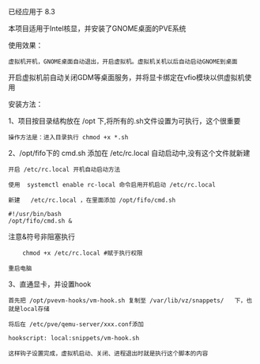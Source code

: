 已经应用于 8.3

本项目适用于Intel核显，并安装了GNOME桌面的PVE系统

使用效果：

	虚拟机开机，GNOME桌面自动退出，开启虚拟机。虚拟机关机以后自动启动GNOME到桌面


开启虚拟机前自动关闭GDM等桌面服务，并将显卡绑定在vfio模块以供虚拟机使用

安装方法：

1、项目按目录结构放在 /opt 下,将所有的.sh文件设置为可执行，这个很重要

	操作方法是：进入目录执行 chmod +x *.sh

2、/opt/fifo下的 cmd.sh 添加在 /etc/rc.local 自动启动中,没有这个文件就新建

	开启 /etc/rc.local 开机自动启动方法

  	使用  systemctl enable rc-local 命令启用开机启动 /etc/rc.local
	
  	新建	 /etc/rc.local ，在里面添加 /opt/fifo/cmd.sh
```
#!/usr/bin/bash
/opt/fifo/cmd.sh &   
```       
注意&符号非阻塞执行
```	
  	chmod +x /etc/rc.local #赋于执行权限
```	
  	重启电脑
   
3、直通显卡，并设置hook

	首先把 /opt/pvevm-hooks/vm-hook.sh 复制至 /var/lib/vz/snappets/	下，也就是local存储

  	将后在 /etc/pve/qemu-server/xxx.conf添加
```  	
hookscript: local:snippets/vm-hook.sh
```	
 	这样钩子设置完成，虚拟机启动、关闭、进程退出时就是执行这个脚本的内容

